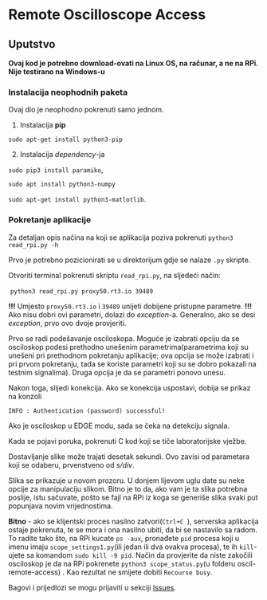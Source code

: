 # Remote Oscilloscope Access
## Uputstvo

**Ovaj kod je potrebno download-ovati na Linux OS, na računar, a ne na RPi. Nije testirano na Windows-u**

### Instalacija neophodnih paketa

Ovaj dio je neophodno pokrenuti samo jednom.

1. Instalacija **pip**

`sudo apt-get install python3-pip`

2. Instalacija *dependency*-ja 
 
`sudo pip3 install paramiko`, 

`sudo apt install python3-numpy`

`sudo apt-get install python3-matlotlib`. 

### Pokretanje aplikacije

Za detaljan opis načina na koji se aplikacija poziva pokrenuti `python3 read_rpi.py -h`

Prvo je potrebno pozicionirati se u direktorijum gdje se nalaze `.py` skripte.

Otvoriti terminal pokrenuti skriptu `read_rpi.py`, na sljedeći način:

​			`python3 read_rpi.py proxy50.rt3.io 39489`

**!!!** Umjesto `proxy50.rt3.io` i `39489` unijeti dobijene pristupne parametre. **!!!** Ako nisu dobri ovi parametri, dolazi do *exception*-a. Generalno, ako se desi *exception*, prvo ovo dvoje provjeriti.

Prvo se radi podešavanje osciloskopa. Moguće je izabrati opciju da se osciloskop podesi prethodno unešenim parametrima(parametrima koji su unešeni pri prethodnom pokretanju aplikacije; ova opcija se može izabrati i pri prvom pokretanju, tada se koriste parametri koji su se dobro pokazali na testnim signalima). Druga opcija je da se parametri ponovo unesu.

Nakon toga, slijedi konekcija. Ako se konekcija uspostavi, dobija se prikaz na konzoli 

`INFO : Authentication (password) successful!`

Ako je osciloskop u EDGE modu, sada se čeka na detekciju signala.

Kada se pojavi poruka, pokrenuti C kod koji se tiče laboratorijske vježbe.

Dostavljanje slike može trajati desetak sekundi. Ovo zavisi od parametara koji se odaberu, prvenstveno od *s/div*. 

Slika se prikazuje u novom prozoru. U donjem lijevom uglu date su neke opcije za manipulaciju slikom. Bitno je to da, ako vam je ta slika potrebna poslije, istu sačuvate, pošto se fajl na RPi iz koga se generiše slika svaki put popunjava novim vrijednostima.

**Bitno** - ako se klijentski proces nasilno zatvori(`Ctrl+C `), serverska aplikacija ostaje pokrenuta, te se mora i ona nasilno ubiti, da bi se nastavilo sa radom. To radite tako što, na RPi kucate `ps -aux`, pronađete `pid` procesa koji u imenu imaju `scope_settings1.py`(ili jedan ili dva ovakva procesa), te ih `kill`-ujete sa komandom `sudo kill -9 pid`. Način da provjerite da niste zakočili osciloskop je da na RPi pokrenete `python3 scope_status.py`(u folderu oscil-remote-access) . Kao rezultat ne smijete dobiti `Recourse busy`.

Bagovi i prijedlozi se mogu prijaviti u sekciji [Issues](https://github.com/smiljanic997/ikm-remote-osc/issues).
